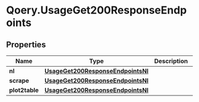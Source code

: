 # Qoery.UsageGet200ResponseEndpoints

## Properties

Name | Type | Description | Notes
------------ | ------------- | ------------- | -------------
**nl** | [**UsageGet200ResponseEndpointsNl**](UsageGet200ResponseEndpointsNl.md) |  | 
**scrape** | [**UsageGet200ResponseEndpointsNl**](UsageGet200ResponseEndpointsNl.md) |  | 
**plot2table** | [**UsageGet200ResponseEndpointsNl**](UsageGet200ResponseEndpointsNl.md) |  | 


